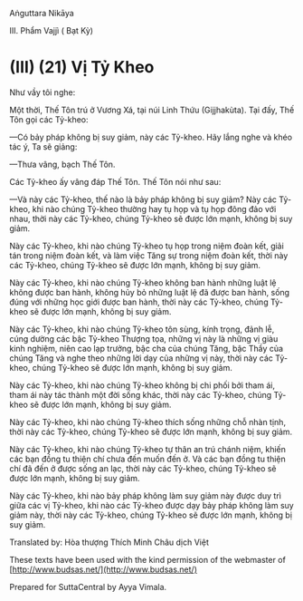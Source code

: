  

Aṅguttara Nikāya

III. Phẩm Vajjì ( Bạt Kỳ)

# (III) (21) Vị Tỷ Kheo

Như vầy tôi nghe:

Một thời, Thế Tôn trú ở Vương Xá, tại núi Linh Thứu (Gijjhakùta). Tại đấy, Thế Tôn gọi các Tỷ-kheo:

—Có bảy pháp không bị suy giảm, này các Tỷ-kheo. Hãy lắng nghe và khéo tác ý, Ta sẽ giảng:

—Thưa vâng, bạch Thế Tôn.

Các Tỷ-kheo ấy vâng đáp Thế Tôn. Thế Tôn nói như sau:

—Và này các Tỷ-kheo, thế nào là bảy pháp không bị suy giảm? Này các Tỷ-kheo, khi nào chúng Tỷ-kheo thường hay tụ họp và tụ họp đông đảo với nhau, thời này các Tỷ-kheo, chúng Tỷ-kheo sẽ được lớn mạnh, không bị suy giảm.

Này các Tỷ-kheo, khi nào chúng Tỷ-kheo tụ họp trong niệm đoàn kết, giải tán trong niệm đoàn kết, và làm việc Tăng sự trong niệm đoàn kết, thời này các Tỷ-kheo, chúng Tỷ-kheo sẽ được lớn mạnh, không bị suy giảm.

Này các Tỷ-kheo, khi nào chúng Tỷ-kheo không ban hành những luật lệ không được ban hành, không hủy bỏ những luật lệ đã được ban hành, sống đúng với những học giới được ban hành, thời này các Tỷ-kheo, chúng Tỷ-kheo sẽ được lớn mạnh, không bị suy giảm.

Này các Tỷ-kheo, khi nào chúng Tỷ-kheo tôn sùng, kính trọng, đảnh lễ, cúng dường các bậc Tỷ-kheo Thượng tọa, những vị này là những vị giàu kinh nghiệm, niên cao lạp trưởng, bậc cha của chúng Tăng, bậc Thầy của chúng Tăng và nghe theo những lời dạy của những vị này, thời này các Tỷ-kheo, chúng Tỷ-kheo sẽ được lớn mạnh, không bị suy giảm.

Này các Tỷ-kheo, khi nào chúng Tỷ-kheo không bị chi phối bởi tham ái, tham ái này tác thành một đời sống khác, thời này các Tỷ-kheo, chúng Tỷ-kheo sẽ được lớn mạnh, không bị suy giảm.

Này các Tỷ-kheo, khi nào chúng Tỷ-kheo thích sống những chỗ nhàn tịnh, thời này các Tỷ-kheo, chúng Tỷ-kheo sẽ được lớn mạnh, không bị suy giảm.

Này các Tỷ-kheo, khi nào chúng Tỷ-kheo tự thân an trú chánh niệm, khiến các bạn đồng tu thiện chí chưa đến muốn đến ở. Và các bạn đồng tu thiện chí đã đến ở được sống an lạc, thời này các Tỷ-kheo, chúng Tỷ-kheo sẽ được lớn mạnh, không bị suy giảm.

Này các Tỷ-kheo, khi nào bảy pháp không làm suy giảm này được duy trì giữa các vị Tỷ-kheo, khi nào các Tỷ-kheo được dạy bảy pháp không làm suy giảm này, thời này các Tỷ-kheo, chúng Tỷ-kheo sẽ được lớn mạnh, không bị suy giảm.

Translated by: Hòa thượng Thích Minh Châu dịch Việt

These texts have been used with the kind permission of the webmaster of [http://www.budsas.net/](http://www.budsas.net/)

Prepared for SuttaCentral by Ayya Vimala.